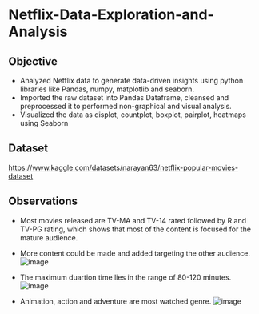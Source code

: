 # Netflix-Data-Exploration-and-Analysis

## Objective
* Analyzed Netflix data to generate data-driven insights using python libraries like Pandas, numpy, matplotlib and seaborn.
* Imported the raw dataset into Pandas Dataframe, cleansed and preprocessed it to performed non-graphical and visual analysis.
* Visualized the data as displot, countplot, boxplot, pairplot, heatmaps using Seaborn

## Dataset 
https://www.kaggle.com/datasets/narayan63/netflix-popular-movies-dataset

## Observations 
* Most movies released are TV-MA and TV-14 rated followed by R and TV-PG rating, which shows that most of the content is focused for the mature audience.
* More content could be made and added targeting the other audience.![image](https://github.com/RajkumariDaur11/Netflix-Data-Exploration-and-Analysis/assets/114231752/2d36d0f0-fcdc-41a8-af6c-a0ddcd81f751)

* The maximum duartion time lies in the range of 80-120 minutes.
![image](https://github.com/RajkumariDaur11/Netflix-Data-Exploration-and-Analysis/assets/114231752/4072f2f6-e3c9-45c9-8b00-d89e531d8225)

* Animation, action and adventure are most watched genre.
![image](https://github.com/RajkumariDaur11/Netflix-Data-Exploration-and-Analysis/assets/114231752/bb40020b-1e5f-4a81-9036-e7846c4fa630)

